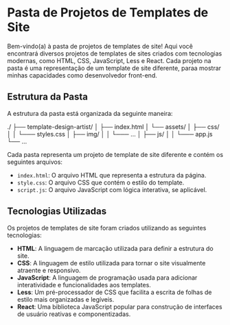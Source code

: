 # Pasta de Projetos de Templates de Site

Bem-vindo(a) à pasta de projetos de templates de site! Aqui você encontrará diversos projetos de templates de sites criados com tecnologias modernas, como HTML, CSS, JavaScript, Less e React. Cada projeto na pasta é uma representação de um template de site diferente, paraa mostrar minhas capacidades como desenvolvedor front-end.

## Estrutura da Pasta

A estrutura da pasta está organizada da seguinte maneira:

./
├── template-design-artist/
│   ├── index.html
│   └── assets/
│       ├── css/
│       │   └─── styles.css
│       ├── img/
│       │   └─── ...
│       ├── js/
│       │   └─── app.js
└── ...

Cada pasta representa um projeto de template de site diferente e contém os seguintes arquivos:

- `index.html`: O arquivo HTML que representa a estrutura da página.
- `style.css`: O arquivo CSS que contém o estilo do template.
- `script.js`: O arquivo JavaScript com lógica interativa, se aplicável.

## Tecnologias Utilizadas

Os projetos de templates de site foram criados utilizando as seguintes tecnologias:

- **HTML**: A linguagem de marcação utilizada para definir a estrutura do site.
- **CSS**: A linguagem de estilo utilizada para tornar o site visualmente atraente e responsivo.
- **JavaScript**: A linguagem de programação usada para adicionar interatividade e funcionalidades aos templates.
- **Less**: Um pré-processador de CSS que facilita a escrita de folhas de estilo mais organizadas e legíveis.
- **React**: Uma biblioteca JavaScript popular para construção de interfaces de usuário reativas e componentizadas.